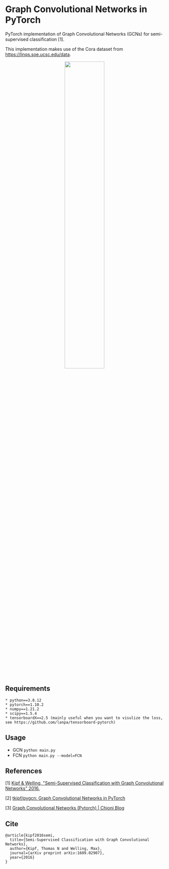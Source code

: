 Graph Convolutional Networks in PyTorch
====

PyTorch implementation of Graph Convolutional Networks (GCNs) for semi-supervised classification [1].

This implementation makes use of the Cora dataset from https://linqs.soe.ucsc.edu/data.


<div align=center><img src="https://relational.fit.cvut.cz/assets/img/datasets-generated/CORA.svg" width="50%;" style="float:center"/></div>


## Requirements
	* python==3.8.12
	* pytorch==1.10.2
	* numpy==1.21.2
	* scipy==1.5.4
	* tensorboardX==2.5 (mainly useful when you want to visulize the loss, see https://github.com/lanpa/tensorboard-pytorch)


## Usage


- GCN
  ```python main.py```
- FCN 
  ```python main.py --model=FCN```

## References

[1] [Kipf & Welling, "Semi-Supervised Classification with Graph Convolutional Networks" 2016.](https://arxiv.org/abs/1609.02907)

[2] [tkipf/pygcn: Graph Convolutional Networks in PyTorch](https://github.com/tkipf/pygcn)

[3] [Graph Convolutional Networks (Pytorch) | Chioni Blog](https://chioni.github.io/posts/gnn/#graph-neural-network-gnn)

## Cite

```
@article{kipf2016semi,
  title={Semi-Supervised Classification with Graph Convolutional Networks},
  author={Kipf, Thomas N and Welling, Max},
  journal={arXiv preprint arXiv:1609.02907},
  year={2016}
}
```
